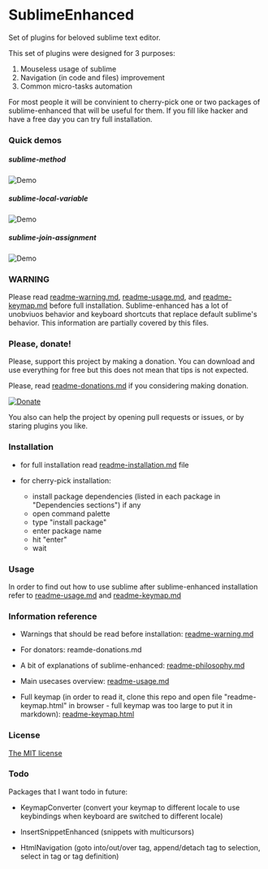 # SublimeEnhanced

Set of plugins for beloved sublime text editor.

This set of plugins were designed for 3 purposes:

  1. Mouseless usage of sublime
  2. Navigation (in code and files) improvement
  2. Common micro-tasks automation

For most people it will be convinient to cherry-pick one or two packages of
sublime-enhanced that will be useful for them. If you fill like hacker and have
a free day you can try full installation.


### Quick demos


##### sublime-method

![Demo](https://raw.github.com/shagabutdinov/sublime-method/master/demo/demo.gif "Demo")


##### sublime-local-variable

![Demo](https://raw.github.com/shagabutdinov/sublime-local-variable/master/demo/demo.gif "Demo")


##### sublime-join-assignment

![Demo](https://raw.github.com/shagabutdinov/sublime-local-variable/master/demo/demo.gif "Demo")


### WARNING

Please read [readme-warning.md](https://github.com/shagabutdinov/sublime-enhanced/blob/master/readme-warning.md),
[readme-usage.md](https://github.com/shagabutdinov/sublime-enhanced/blob/master/readme-usage.md),
and [readme-keymap.md](https://github.com/shagabutdinov/sublime-enhanced/blob/master/readme-keymap.md)
before full installation. Sublime-enhanced has a lot of unobviuos behavior and
keyboard shortcuts that replace default sublime's behavior. This information are
partially covered by this files.


### Please, donate!

Please, support this project by making a donation. You can download and use
everything for free but this does not mean that tips is not expected.

Please, read [readme-donations.md](https://github.com/shagabutdinov/sublime-enhanced/blob/master/readme-donations.md)
if you considering making donation.

[![Donate](https://www.paypalobjects.com/en_US/i/btn/btn_donate_LG.gif)](https://www.paypal.com/cgi-bin/webscr?cmd=_s-xclick&hosted_button_id=GRYNNLPTV9BRG)

You also can help the project by opening pull requests or issues, or by staring
plugins you like.


### Installation

- for full installation read [readme-installation.md](https://github.com/shagabutdinov/sublime-enhanced/blob/master/readme-installation.md)
  file

- for cherry-pick installation:
  - install package dependencies (listed in each package in "Dependencies
    sections") if any
  - open command palette
  - type "install package"
  - enter package name
  - hit "enter"
  - wait


### Usage

In order to find out how to use sublime after sublime-enhanced installation
refer to [readme-usage.md](https://github.com/shagabutdinov/sublime-enhanced/blob/master/readme-usage.md)
and [readme-keymap.md](https://github.com/shagabutdinov/sublime-enhanced/blob/master/readme-keymap.md)


### Information reference

- Warnings that should be read before installation: [readme-warning.md](https://github.com/shagabutdinov/sublime-enhanced/blob/master/readme-warning.md)

- For donators: reamde-donations.md

- A bit of explanations of sublime-enhanced: [readme-philosophy.md](https://github.com/shagabutdinov/sublime-enhanced/blob/master/readme-philosophy.md)

- Main usecases overview: [readme-usage.md](https://github.com/shagabutdinov/sublime-enhanced/blob/master/readme-usage.md)

- Full keymap (in order to read it, clone this repo and open file
  "readme-keymap.html" in browser - full keymap was too large to put it in
  markdown): [readme-keymap.html](https://github.com/shagabutdinov/sublime-enhanced/blob/master/readme-keymap.html)


### License

[The MIT license](https://github.com/shagabutdinov/sublime-enhanced/blob/master/readme-license.md)


### Todo

Packages that I want todo in future:

- KeymapConverter (convert your keymap to different locale to use keybindings
  when keyboard are switched to different locale)

- InsertSnippetEnhanced (snippets with multicursors)

- HtmlNavigation (goto into/out/over tag, append/detach tag to selection, select
  in tag or tag definition)